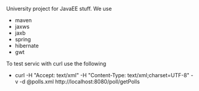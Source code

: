 University project for JavaEE stuff. We use

 * maven
 * jaxws
 * jaxb
 * spring
 * hibernate
 * gwt

To test servic with curl use the following

 * curl -H "Accept: text/xml" -H "Content-Type: text/xml;charset=UTF-8" -v -d @polls.xml http://localhost:8080/poll/getPolls
